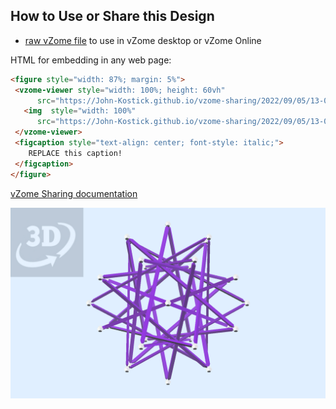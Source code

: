 
## How to Use or Share this Design

 - [raw vZome file](<https://raw.githubusercontent.com/John-Kostick/vzome-sharing/main/2022/09/05/13-05-20-Ten-Triangles/Ten-Triangles.vZome>) to use in vZome desktop or vZome Online
 
 HTML for embedding in any web page:
 ```html
<figure style="width: 87%; margin: 5%">
  <vzome-viewer style="width: 100%; height: 60vh"
       src="https://John-Kostick.github.io/vzome-sharing/2022/09/05/13-05-20-Ten-Triangles/Ten-Triangles.vZome" >
    <img  style="width: 100%"
       src="https://John-Kostick.github.io/vzome-sharing/2022/09/05/13-05-20-Ten-Triangles/Ten-Triangles.png" >
  </vzome-viewer>
  <figcaption style="text-align: center; font-style: italic;">
     REPLACE this caption!
  </figcaption>
</figure>
 ```

[vZome Sharing documentation](https://vzome.github.io/vzome/sharing.html#how-it-works)

![Image](<Ten-Triangles.png>)

